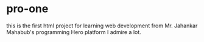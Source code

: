 # pro-one
this is the first html project for learning web development from Mr. Jahankar Mahabub's programming Hero platform I admire a lot.
